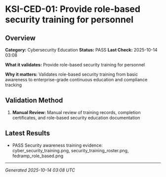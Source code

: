# KSI-CED-01: Provide role-based security training for personnel

## Overview

**Category:** Cybersecurity Education
**Status:** PASS
**Last Check:** 2025-10-14 03:08

**What it validates:** Provide role-based security training for personnel

**Why it matters:** Validates role-based security training from basic awareness to enterprise-grade continuous education and compliance tracking

## Validation Method

1. **Manual Review:** Manual review of training records, completion certificates, and role-based security education documentation

## Latest Results

- PASS Security awareness training evidence: cyber_security_training.png, security_training_roster.png, fedramp_role_based.png

---
*Generated 2025-10-14 03:08 UTC*